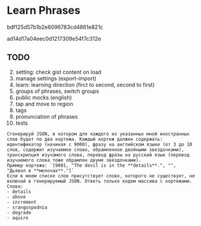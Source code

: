 # Learn Phrases

bdf125d57b1b2e6096783cd4861e821c

ad14d17a04eec0d1217309e54f7c312e

## TODO

2. setting: check gist content on load
3. manage settings (export-import)
4. learn: learning direction (firct to second, second to first)
5. groups of phrases, switch groups
6. public mocks (english)
7. tap and move to region
8. tags
9. pronunciation of phrases
10. tests

```
Сгенерируй JSON, в котором для каждого из указанных мной иностранных слов будет по два кортежа. Каждый кортеж должен содержать: идентификатор (начиная с 9000), фразу на английском языке (от 3 до 10 слов, содержит изучаемое слово, обрамленное двойными звездочками), транскрипция изучамого слова, перевод фразы на русский язык (перевод изучаемого слова тоже обрамлен двумя звездочками).
Пример кортежа: `[9001, "The devil is in the **details**.", "", "Дьявол в **мелочах**."]`
Если в моем списке слов присутствует слово, которого не существует, не включай в генерируемый JSON. Ответь только кодом массива с кортежами.
Слова:
- details
- above
- increment
- srangospodnia
- degrade
- aquire
```
